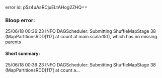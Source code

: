 error id: p5z4uAaRCjuELtAHog2ZHQ==
### Bloop error:

25/06/18 00:36:23 INFO DAGScheduler: Submitting ShuffleMapStage 38 (MapPartitionsRDD[117] at count at main.scala:151), which has no missing parents
#### Short summary: 

25/06/18 00:36:23 INFO DAGScheduler: Submitting ShuffleMapStage 38 (MapPartitionsRDD[117] at count a...
